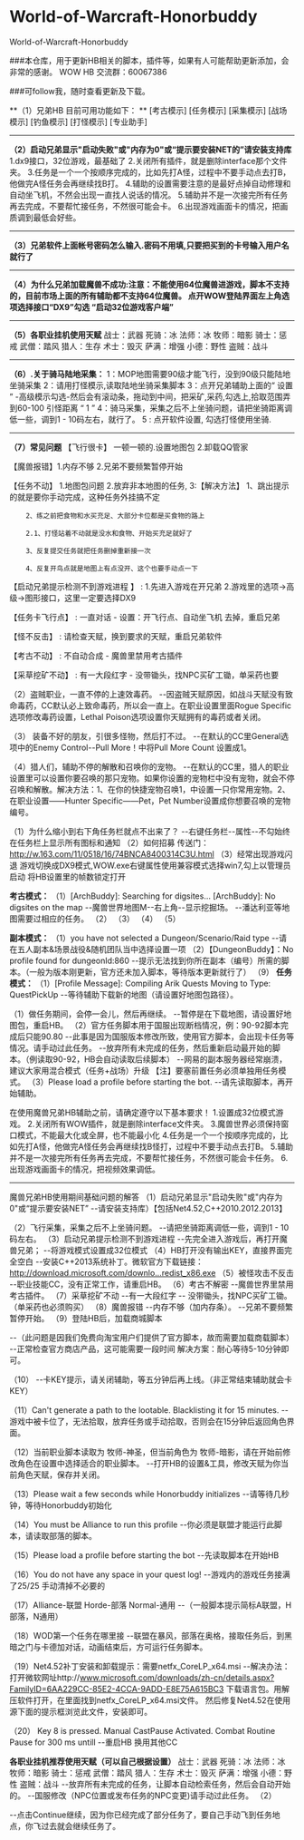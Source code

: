 # World-of-Warcraft-Honorbuddy
World-of-Warcraft-Honorbuddy

###本仓库，用于更新HB相关的脚本，插件等，如果有人可能帮助更新添加，会非常的感谢。  WOW HB 交流群：60067386

###可follow我，随时查看更新及下载。




**（1）兄弟HB 目前可用功能如下： **
[考古模示] 
[任务模示] 
[采集模示]
[战场模示] 
[钓鱼模示] 
[打怪模示] 
[专业助手] 

---------------------------------------------------------------------------------

**（2）启动兄弟显示"启动失败"或"内存为0"或“提示要安装NET的”请安装支持库**
1.dx9接口，32位游戏，最基础了
2.关闭所有插件，就是删除interface那个文件夹。
3.任务是一个一个按顺序完成的，比如先打A怪，过程中不要手动点去打B，他做完A怪任务会再继续找B打。
4.辅助的设置需要注意的是最好点掉自动修理和自动坐飞机，不然会出现一直找人说话的情况。
5.辅助并不是一次接完所有任务再去完成，不要帮忙接任务，不然很可能会卡。
6.出现游戏画面卡的情况，把画质调到最低会好些。

---------------------------------------------------------------------------------

**（3）兄弟软件上面帐号密码怎么输入.密码不用填,只要把买到的卡号输入用户名就行了**

---------------------------------------------------------------------------------

**（4）为什么兄弟加载魔兽不成功:注意：不能使用64位魔兽进游戏，脚本不支持的，目前市场上面的所有辅助都不支持64位魔兽。 点开WOW登陆界面左上角选项选择接口“DX9”勾选 “启动32位游戏客户端”**

---------------------------------------------------------------------------------

**（5）各职业挂机使用天赋**
战士：武器
死骑：冰
法师：冰
牧师：暗影
骑士：惩戒
武僧：踏风
猎人：生存
术士：毁灭
萨满：增强
小德：野性
盗贼：战斗




---------------------------------------------------------------------------------

**（6）.关于骑马陆地采集：**
1：MOP地图需要90级才能飞行，没到90级只能陆地坐骑采集
2：请用打怪模示,读取陆地坐骑采集脚本
3：点开兄弟辅助上面的“ 设置 ” -高级模示勾选-然后会有滚动条，拖动到中间，把采矿,采药,勾选上,拾取范围弄到60-100   引怪距离 “ 1 ”
4：骑马采集，采集之后不上坐骑问题，请把坐骑距离调低一些，调到1 - 10码左右，就行了。
5 : 点开软件设置, 勾选打怪使用坐骑.

---------------------------------------------------------------------------------

**（7）常见问题**
【飞行很卡】  一顿一顿的.设置地图包 2.卸载QQ管家

【魔兽报错】1.内存不够 2.兄弟不要频繁暂停开始

【任务不动】
 	1.地图包问题 
	2.放弃非本地图的任务,
	3:【解决方法】
		1、跳出提示的就是要你手动完成，这种任务外挂搞不定

		2、练之前把食物和水买充足、大部分卡位都是买食物的路上

		2.1、打怪站着不动就是没水和食物、开始买充足就好了

		3、反复提交任务就把任务删掉重新接一次

		4、反复开鸟点就是地图上有点没开、这个也要手动点一下
		
【启动兄弟提示检测不到游戏进程 】 :  1.先进入游戏在开兄弟     2.游戏里的选项→高级→图形接口，这里一定要选择DX9

【任务卡飞行点】 : 一直对话 - 设置：开飞行点、自动坐飞机 去掉，重启兄弟

【怪不反击】  :  请检查天赋，换到要求的天赋，重启兄弟软件

【考古不动】 :  不自动合成 - 魔兽里禁用考古插件

【采草挖矿不动】 :  有一大段红字 - 没带锄头，找NPC买矿工锄，单采药也要

（2）盗贼职业，一直不停的上速效毒药。
--因盗贼天赋原因，如战斗天赋没有致命毒药，CC默认必上致命毒药，所以会一直上。在职业设置里面Rogue Specific选项修改毒药设置，Lethal Poison选项设置你天赋拥有的毒药或者关闭。

（3） 装备不好的朋友，引很多怪物，然后打不过。
--在默认的CC里General选项中的Enemy Control--Pull More！中将Pull More Count 设置成1。

（4）猎人们，辅助不停的解散和召唤你的宠物。
--在默认的CC里，猎人的职业设置里可以设置你要召唤的那只宠物。如果你设置的宠物栏中没有宠物，就会不停召唤和解散。解决方法：1、在你的快捷宠物召唤1，中设置一只你常用宠物。2、在职业设置——Hunter Specific——Pet，Pet Number设置成你想要召唤的宠物编号。

（1）为什么缩小到右下角任务栏就点不出来了？
--右键任务栏--属性--不勾始终在任务栏上显示所有图标和通知
（2）如何招募
传送门：http://w.163.com/11/0518/16/74BNCA8400314C3U.html
（3）经常出现游戏闪退
游戏切换成DX9模式,WOW.exe右键属性使用兼容模式选择win7,勾上以管理员启动
将HB设置里的帧数锁定打开

**考古模式：**
（1）[ArchBuddy]: Searching for digsites...
         [ArchBuddy]: No digsites on the map
--魔兽世界地图M--右上角--显示挖掘场。
--潘达利亚等地图需要过相应的任务。
（2）
（3） 
（4）
（5）

**副本模式：**
（1）you have not selected a Dungeon/Scenario/Raid type
--请在五人副本&场景战役&随机团队当中选择设置一项
（2）【DungeonBuddy】：No profile found for dungeonId:860
--提示无法找到你所在副本（编号）所需的脚本。（一般为版本刚更新，官方还未加入脚本，等待版本更新就行了）
（9）
**任务模式：**
（1）[Profile Message]: Compiling Arik Quests          Moving to Type: QuestPickUp
--等待辅助下载新的地图（请设置好地图包路径）。

（1）做任务期间，会停一会儿，然后再继续。
--暂停是在下载地图，请设置好地图包，重启HB。
（2）官方任务脚本用于国服出现断档情况，例：90-92脚本完成后只能90.80
--此事是因为国服版本修改所致，使用官方脚本，会出现卡任务等情况。请手动过此任务。
--放弃所有未完成的任务，然后重新启动最开始的脚本。（例读取90-92，HB会自动读取后续脚本）
--网易的副本服务器经常崩溃，建议大家用混合模式（任务+战场）升级
【注】要塞前置任务必须单独用任务模式。
（3）Please load a profile before starting the bot.
--请先读取脚本，再开始辅助。


在使用魔兽兄弟HB辅助之前，请确定遵守以下基本要求！
1.设置成32位模式游戏。
2.关闭所有WOW插件，就是删除interface文件夹。
3.魔兽世界必须保持窗口模式，不能最大化或全屏，也不能最小化
4.任务是一个一个按顺序完成的，比如先打A怪，他做完A怪任务会再继续找B怪打，过程中不要手动点去打B。
5.辅助并不是一次接完所有任务再去完成，不要帮忙接任务，不然很可能会卡任务。
6.出现游戏画面卡的情况，把视频效果调低。

------------------------------------------------------------------------------
魔兽兄弟HB使用期间基础问题的解答
（1）启动兄弟显示"启动失败"或"内存为0"或“提示要安装NET”
--请安装支持库）【包括Net4.52,C++2010.2012.2013】

（2）飞行采集，采集之后不上坐骑问题。
--请把坐骑距离调低一些，调到1 - 10码左右。
（3）启动兄弟提示检测不到游戏进程
--先完全进入游戏后，再打开魔兽兄弟；
--将游戏模式设置成32位模式
（4）HB打开没有输出KEY，直接界面完全空白
--安装C++2013系统补丁。微软官方下载链接：
http://download.microsoft.com/downlo...redist_x86.exe
（5）被怪攻击不反击
--职业技能CC，没有正常工作，请重启HB。
（6）考古不解密
--魔兽世界里禁用考古插件。
（7）采草挖矿不动
--有一大段红字 -- 没带锄头，找NPC买矿工锄。（单采药也必须购买）
（8）魔兽报错
--内存不够（加内存条）。
--兄弟不要频繁暂停开始。
（9）登陆HB后，加载商城脚本
 
--（此问题是因我们免费向淘宝用户们提供了官方脚本，故而需要加载商载脚本）
--正常检查官方商店产品，这可能需要一段时间
解决方案：耐心等待5-10分钟即可。

（10）
--卡KEY提示，请关闭辅助，等五分钟后再上线。（非正常结束辅助就会卡KEY）

（11）Can't generate a path to the lootable. Blacklisting it for 15 minutes.
--游戏中被卡位了，无法拾取，放弃任务或手动拾取，否则会在15分钟后返回角色界面。

（12）当前职业脚本读取为 牧师-神圣，但当前角色为 牧师-暗影，请在开始前修改角色在设置中选择适合的职业脚本。
--打开HB的设置&工具，修改天赋为你当前角色天赋，保存并关闭。

（13）Please wait a few seconds while Honorbuddy initializes
--请等待几秒钟，等待Honorbuddy初始化

（14）You must be Alliance to run this profile
--你必须是联盟才能运行此脚本，请读取部落的脚本。

（15）Please load a profile before starting the bot
--先读取脚本在开始HB

（16）You do not have any space in your quest log!
--游戏内的游戏任务接满了25/25 手动清掉不必要的

（17）Alliance-联盟  Horde-部落 Normal-通用 --（一般脚本提示简标A联盟，H部落，N通用）

（18）WOD第一个任务在哪里接
--联盟在暴风，部落在奥格，接取任务后，到黑暗之门与卡德加对话，动画结束后，方可运行任务脚本。

（19）Net4.52补丁安装和卸载提示：需要netfx_CoreLP_x64.msi --解决办法：打开微软网址http://www.microsoft.com/downloads/zh-cn/details.aspx?FamilyID=6AA229CC-85E2-4CCA-9ADD-E8E75A615BC3 下载语言包。用解压软件打开，在里面找到netfx_CoreLP_x64.msi文件。 然后修复Net4.52在使用源下面的提示框浏览此文件，安装即可。

（20） Key 8 is pressed. Manual CastPause Activated. Combat Routine Pause for 300 ms untill 
--重启HB 换用其他CC 

**各职业挂机推荐使用天赋（可以自己根据设置）**
战士：武器
死骑：冰
法师：冰
牧师：暗影
骑士：惩戒
武僧：踏风
猎人：生存
术士：毁灭
萨满：增强
小德：野性
盗贼：战斗
--放弃所有未完成的任务，让脚本自动检索任务，然后会自动开始的。
--国服修改（NPC位置或发布任务的NPC变更)请手动过此任务。
（2）

--点击Continue继续，因为你已经完成了部分任务了，要自己手动飞到任务地点，你飞过去就会继续任务了。
